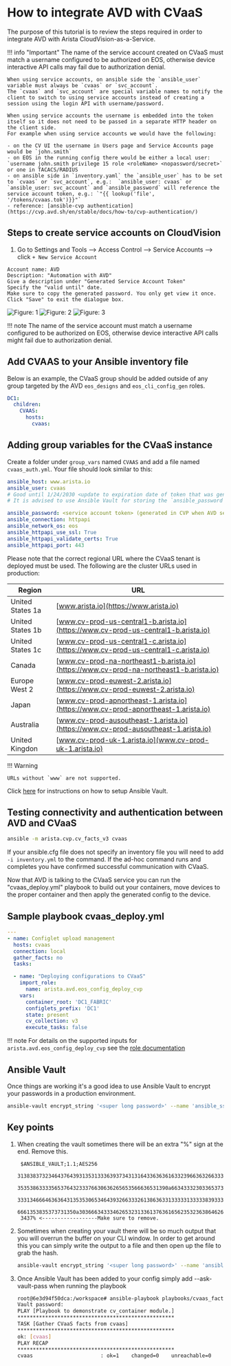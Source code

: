 <!--
  ~ Copyright (c) 2023-2024 Arista Networks, Inc.
  ~ Use of this source code is governed by the Apache License 2.0
  ~ that can be found in the LICENSE file.
  -->

# How to integrate AVD with CVaaS

The purpose of this tutorial is to review the steps required in order to integrate AVD with Arista CloudVision-as-a-Service.

!!! info "Important"
    The name of the service account created on CVaaS must match a username configured to be authorized on EOS,
    otherwise device interactive API calls may fail due to authorization denial.

    When using service accounts, on ansible side the `ansible_user` variable must always be `cvaas` or `svc_account`.
    The `cvaas` and `svc_account` are special variable names to notify the client to switch to using service accounts instead of creating a session using the login API with username/password.

    When using service accounts the username is embedded into the token itself so it does not need to be passed in a separate HTTP header on the client side.
    For example when using service accounts we would have the following:

    - on the CV UI the username in Users page and Service Accounts page would be `john.smith`
    - on EOS in the running config there would be either a local user: `username john.smith privilege 15 role <roleName> <nopassword/secret>` or one in TACACS/RADIUS
    - on ansible side in `inventory.yaml` the `ansible_user` has to be set to `cvaas` or `svc_account`, e.g.:  `ansible_user: cvaas` or `ansible_user: svc_account` and `ansible_password` will reference the service account token, e.g.: `"{{ lookup('file', '/tokens/cvaas.tok')}}"`
    - reference: [ansible-cvp authentication](https://cvp.avd.sh/en/stable/docs/how-to/cvp-authentication/)

## Steps to create service accounts on CloudVision

1. Go to Settings and Tools --> Access Control --> Service Accounts --> click `+ New Service Account`

```text
Account name: AVD
Description: "Automation with AVD"
Give a description under "Generated Service Account Token"
Specify the "valid until" date.
Make sure to copy the generated password. You only get view it once.
Click "Save" to exit the dialogue box.
```

![Figure: 1](../../../media/serviceaccount1.png)
![Figure: 2](../../../media/serviceaccount2.png)
![Figure: 3](../../../media/serviceaccount3.png)

!!! note
    The name of the service account must match a username configured to be authorized on
    EOS, otherwise device interactive API calls might fail due to authorization denial.

## Add CVAAS to your Ansible inventory file

Below is an example, the CVaaS group should be added outside of any group targeted by the AVD `eos_designs` and `eos_cli_config_gen` roles.

```yaml
DC1:
  children:
    CVAAS:
      hosts:
        cvaas:
```

## Adding group variables for the CVaaS instance

Create a folder under `group_vars` named `CVAAS` and add a file named `cvaas_auth.yml`. Your file should look similar to this:

```yaml
ansible_host: www.arista.io
ansible_user: cvaas
# Good until 1/24/2030 <update to expiration date of token that was generated in CVaaS>
# It is advised to use Ansible Vault for storing the `ansible_password`.

ansible_password: <service account token> (generated in CVP when AVD service account was created)
ansible_connection: httpapi
ansible_network_os: eos
ansible_httpapi_use_ssl: True
ansible_httpapi_validate_certs: True
ansible_httpapi_port: 443
```

Please note that the correct regional URL where the CVaaS tenant is deployed must be used. The following are the
cluster URLs used in production:

| Region | URL |
|--------|-----|
| United States 1a | [www.arista.io](https://www.arista.io) |
| United States 1b | [www.cv-prod-us-central1-b.arista.io](https://www.cv-prod-us-central1-b.arista.io)|
| United States 1c | [www.cv-prod-us-central1-c.arista.io](https://www.cv-prod-us-central1-c.arista.io)|
| Canada | [www.cv-prod-na-northeast1-b.arista.io](https://www.cv-prod-na-northeast1-b.arista.io)|
| Europe West 2| [www.cv-prod-euwest-2.arista.io](https://www.cv-prod-euwest-2.arista.io)|
| Japan| [www.cv-prod-apnortheast-1.arista.io](https://www.cv-prod-apnortheast-1.arista.io)|
| Australia | [www.cv-prod-ausoutheast-1.arista.io](https://www.cv-prod-ausoutheast-1.arista.io)|
| United Kingdon | [www.cv-prod-uk-1.arista.io](www.cv-prod-uk-1.arista.io) |

!!! Warning

    URLs without `www` are not supported.

Click [here](#ansible-vault) for instructions on how to setup Ansible Vault.

## Testing connectivity and authentication between AVD and CVaaS

```sh
ansible -m arista.cvp.cv_facts_v3 cvaas
```

If your ansible.cfg file does not specify an inventory file you will need to add `-i inventory.yml` to the command. If the ad-hoc command runs and completes you have confirmed successful communication with CVaaS.

Now that AVD is talking to the CVaaS service you can run the "cvaas_deploy.yml" playbook to build out your containers, move devices to the proper container and then apply the generated config to the device.

## Sample playbook cvaas_deploy.yml

```yaml
---
- name: Configlet upload management
  hosts: cvaas
  connection: local
  gather_facts: no
  tasks:

  - name: "Deploying configurations to CVaaS"
    import_role:
      name: arista.avd.eos_config_deploy_cvp
    vars:
      container_root: 'DC1_FABRIC'
      configlets_prefix: 'DC1'
      state: present
      cv_collection: v3
      execute_tasks: false
```

!!! note
    For details on the supported inputs for `arista.avd.eos_config_deploy_cvp` see the [role documentation](../README.md)

## Ansible Vault

Once things are working it's a good idea to use Ansible Vault to encrypt your passwords in a production environment.

```sh
ansible-vault encrypt_string '<super long password>' --name 'ansible_ssh_pass' >> my_file.txt
```

## Key points

1. When creating the vault sometimes there will be an extra "%" sign at the end. Remove this.

   ```text
    $ANSIBLE_VAULT;1.1;AES256
    31383837323464376439313531333639373431316433636361633239663632663331383264646639
    3535386333356537643233376630636265653566636531390a663433323033653736653939663861
    33313466646363643135353065346439326633326138636331333331333338393332653231643930
    6661353835373731350a303666343334626532313361376361656235323638646264656639653139
    3437% <------------------Make sure to remove.
    ```

2. Sometimes when creating your vault there will be so much output that you will overrun the buffer on your CLI window. In order to get around this you can simply write the output to a file and then open up the file to grab the hash.

    ```sh
    ansible-vault encrypt_string '<super long password>' --name 'ansible_ssh_pass' >> my_file.txt
    ```

3. Once Ansible Vault has been added to your config simply add --ask-vault-pass when running the playbook

    ```sh
    root@6e3d94f50dca:/workspace# ansible-playbook playbooks/cvaas_facts.yml --ask-vault-pass
    Vault password:
    PLAY [Playbook to demonstrate cv_container module.]
    ***************************************************
    TASK [Gather CVaaS facts from cvaas]
    ***************************************************
    ok: [cvaas]
    PLAY RECAP
    ***************************************************
    cvaas                      : ok=1    changed=0    unreachable=0    failed=0    skipped=0    rescued=0    ignored=0
    ```
